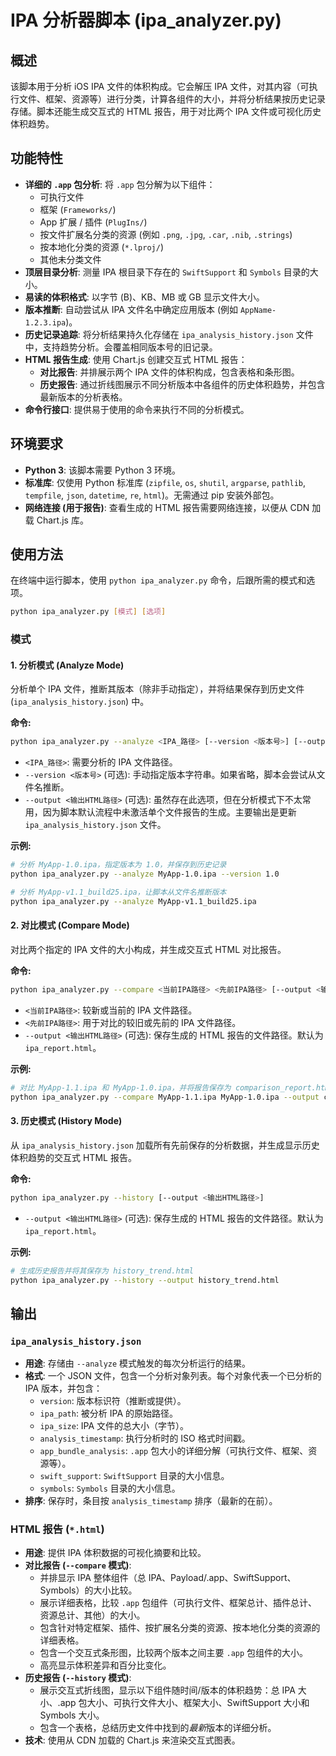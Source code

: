  # IPA 分析器脚本 (ipa_analyzer.py)

## 概述

该脚本用于分析 iOS IPA 文件的体积构成。它会解压 IPA 文件，对其内容（可执行文件、框架、资源等）进行分类，计算各组件的大小，并将分析结果按历史记录存储。脚本还能生成交互式的 HTML 报告，用于对比两个 IPA 文件或可视化历史体积趋势。

## 功能特性

*   **详细的 `.app` 包分析**: 将 `.app` 包分解为以下组件：
    *   可执行文件
    *   框架 (`Frameworks/`)
    *   App 扩展 / 插件 (`PlugIns/`)
    *   按文件扩展名分类的资源 (例如 `.png`, `.jpg`, `.car`, `.nib`, `.strings`)
    *   按本地化分类的资源 (`*.lproj/`)
    *   其他未分类文件
*   **顶层目录分析**: 测量 IPA 根目录下存在的 `SwiftSupport` 和 `Symbols` 目录的大小。
*   **易读的体积格式**: 以字节 (B)、KB、MB 或 GB 显示文件大小。
*   **版本推断**: 自动尝试从 IPA 文件名中确定应用版本 (例如 `AppName-1.2.3.ipa`)。
*   **历史记录追踪**: 将分析结果持久化存储在 `ipa_analysis_history.json` 文件中，支持趋势分析。会覆盖相同版本号的旧记录。
*   **HTML 报告生成**: 使用 Chart.js 创建交互式 HTML 报告：
    *   **对比报告**: 并排展示两个 IPA 文件的体积构成，包含表格和条形图。
    *   **历史报告**: 通过折线图展示不同分析版本中各组件的历史体积趋势，并包含最新版本的分析表格。
*   **命令行接口**: 提供易于使用的命令来执行不同的分析模式。

## 环境要求

*   **Python 3**: 该脚本需要 Python 3 环境。
*   **标准库**: 仅使用 Python 标准库 (`zipfile`, `os`, `shutil`, `argparse`, `pathlib`, `tempfile`, `json`, `datetime`, `re`, `html`)。无需通过 pip 安装外部包。
*   **网络连接 (用于报告)**: 查看生成的 HTML 报告需要网络连接，以便从 CDN 加载 Chart.js 库。

## 使用方法

在终端中运行脚本，使用 `python ipa_analyzer.py` 命令，后跟所需的模式和选项。

```bash
python ipa_analyzer.py [模式] [选项]
```

### 模式

#### 1. 分析模式 (Analyze Mode)

分析单个 IPA 文件，推断其版本（除非手动指定），并将结果保存到历史文件 (`ipa_analysis_history.json`) 中。

**命令:**
```bash
python ipa_analyzer.py --analyze <IPA_路径> [--version <版本号>] [--output <输出HTML路径>]
```

*   `<IPA_路径>`: 需要分析的 IPA 文件路径。
*   `--version <版本号>` (可选): 手动指定版本字符串。如果省略，脚本会尝试从文件名推断。
*   `--output <输出HTML路径>` (可选): 虽然存在此选项，但在分析模式下不太常用，因为脚本默认流程中未激活单个文件报告的生成。主要输出是更新 `ipa_analysis_history.json` 文件。

**示例:**

```bash
# 分析 MyApp-1.0.ipa，指定版本为 1.0，并保存到历史记录
python ipa_analyzer.py --analyze MyApp-1.0.ipa --version 1.0

# 分析 MyApp-v1.1_build25.ipa，让脚本从文件名推断版本
python ipa_analyzer.py --analyze MyApp-v1.1_build25.ipa
```

#### 2. 对比模式 (Compare Mode)

对比两个指定的 IPA 文件的大小构成，并生成交互式 HTML 对比报告。

**命令:**
```bash
python ipa_analyzer.py --compare <当前IPA路径> <先前IPA路径> [--output <输出HTML路径>]
```

*   `<当前IPA路径>`: 较新或当前的 IPA 文件路径。
*   `<先前IPA路径>`: 用于对比的较旧或先前的 IPA 文件路径。
*   `--output <输出HTML路径>` (可选): 保存生成的 HTML 报告的文件路径。默认为 `ipa_report.html`。

**示例:**

```bash
# 对比 MyApp-1.1.ipa 和 MyApp-1.0.ipa，并将报告保存为 comparison_report.html
python ipa_analyzer.py --compare MyApp-1.1.ipa MyApp-1.0.ipa --output comparison_report.html
```

#### 3. 历史模式 (History Mode)

从 `ipa_analysis_history.json` 加载所有先前保存的分析数据，并生成显示历史体积趋势的交互式 HTML 报告。

**命令:**
```bash
python ipa_analyzer.py --history [--output <输出HTML路径>]
```

*   `--output <输出HTML路径>` (可选): 保存生成的 HTML 报告的文件路径。默认为 `ipa_report.html`。

**示例:**

```bash
# 生成历史报告并将其保存为 history_trend.html
python ipa_analyzer.py --history --output history_trend.html
```

## 输出

### `ipa_analysis_history.json`

*   **用途**: 存储由 `--analyze` 模式触发的每次分析运行的结果。
*   **格式**: 一个 JSON 文件，包含一个分析对象列表。每个对象代表一个已分析的 IPA 版本，并包含：
    *   `version`: 版本标识符（推断或提供）。
    *   `ipa_path`: 被分析 IPA 的原始路径。
    *   `ipa_size`: IPA 文件的总大小（字节）。
    *   `analysis_timestamp`: 执行分析时的 ISO 格式时间戳。
    *   `app_bundle_analysis`: `.app` 包大小的详细分解（可执行文件、框架、资源等）。
    *   `swift_support`: `SwiftSupport` 目录的大小信息。
    *   `symbols`: `Symbols` 目录的大小信息。
*   **排序**: 保存时，条目按 `analysis_timestamp` 排序（最新的在前）。

### HTML 报告 (`*.html`)

*   **用途**: 提供 IPA 体积数据的可视化摘要和比较。
*   **对比报告 (`--compare` 模式)**:
    *   并排显示 IPA 整体组件（总 IPA、Payload/.app、SwiftSupport、Symbols）的大小比较。
    *   展示详细表格，比较 `.app` 包组件（可执行文件、框架总计、插件总计、资源总计、其他）的大小。
    *   包含针对特定框架、插件、按扩展名分类的资源、按本地化分类的资源的详细表格。
    *   包含一个交互式条形图，比较两个版本之间主要 `.app` 包组件的大小。
    *   高亮显示体积差异和百分比变化。
*   **历史报告 (`--history` 模式)**:
    *   展示交互式折线图，显示以下组件随时间/版本的体积趋势：总 IPA 大小、.app 包大小、可执行文件大小、框架大小、SwiftSupport 大小和 Symbols 大小。
    *   包含一个表格，总结历史文件中找到的*最新*版本的详细分析。
*   **技术**: 使用从 CDN 加载的 Chart.js 来渲染交互式图表。
